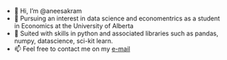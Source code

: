 - 👋 Hi, I’m @aneesakram
- 👀 Pursuing an interest in data science and economentrics as a student in Economics at the University of Alberta
- 🌱 Suited with skills in python and associated libraries such as pandas, numpy, datascience, sci-kit learn.
- 📫 Feel free to contact me on my <a href="mailto:aneesuddinakram@outlook.com">e-mail</a> 


